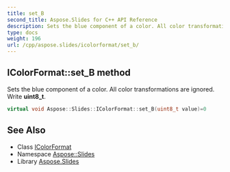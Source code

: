 ```yaml
---
title: set_B
second_title: Aspose.Slides for C++ API Reference
description: Sets the blue component of a color. All color transformations are ignored. Write uint8_t.
type: docs
weight: 196
url: /cpp/aspose.slides/icolorformat/set_b/
---
```

## IColorFormat::set_B method


Sets the blue component of a color. All color transformations are ignored. Write **uint8_t**.

```cpp
virtual void Aspose::Slides::IColorFormat::set_B(uint8_t value)=0
```

## See Also

* Class [IColorFormat](../)
* Namespace [Aspose::Slides](../../)
* Library [Aspose.Slides](../../../)
